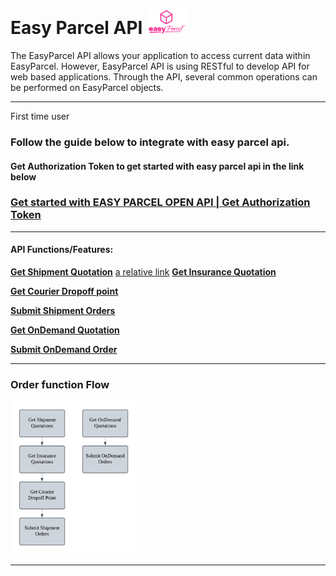 # Easy Parcel API  <img src="pictures/EasyParcel-TransparentSquare-md.png" alt="Logo" style="width:65px; margin:0; padding:0;">


 
The EasyParcel API allows your application to access current data within EasyParcel. However, EasyParcel API is using RESTful to develop API for web based applications. Through the API, several common operations can be performed on EasyParcel objects.

---
First time user 

### Follow the guide below to integrate with easy parcel api.
#### Get Authorization Token to get started with easy parcel api in the link below
### [Get started with EASY PARCEL OPEN API | Get Authorization Token](Get%20started%20with%20EASY%20PARCEL%20OPEN%20API.md)


---
#### API Functions/Features:

**[Get Shipment Quotation](features/Get%20Shipment%20Quotation.md)**
[a relative link](features/Get%20Shipment%20Quotation.md)
**[Get Insurance Quotation](Features/Get%20Insurance%20Quotation.md)**

**[Get Courier Dropoff point](Features/Get%20Courier%20Dropoff%20point.md)**

**[Submit Shipment Orders](Features/Submit%20Shipment%20Orders.md)**

**[Get OnDemand Quotation](Features/Get-OnDemand-Quotation)**

**[Submit OnDemand Order](Features/Submit-OnDemand-Order)**

---

### Order function Flow
<img src="pictures/Flow%20Chart.png" alt="Flow Chart" style="width:40%; margin:0; padding:0;">

---

